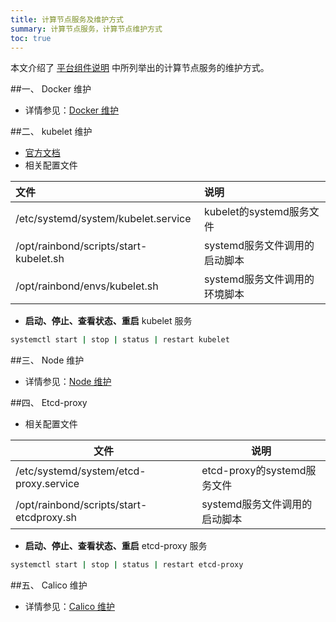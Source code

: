 ```yaml
---
title: 计算节点服务及维护方式
summary: 计算节点服务，计算节点维护方式
toc: true
---
```



本文介绍了 [平台组件说明](../component-description.html) 中所列举出的计算节点服务的维护方式。

##一、 Docker 维护

- 详情参见：[Docker 维护](management-node.html#2-1-docker)

##二、 kubelet 维护

- [官方文档](https://kubernetes.io/docs/reference/command-line-tools-reference/kubelet/)
- 相关配置文件

| 文件             | 说明                                   |
| :--------------- | :------------------------------------- |
|/etc/systemd/system/kubelet.service|kubelet的systemd服务文件|
| /opt/rainbond/scripts/start-kubelet.sh | systemd服务文件调用的启动脚本 |
| /opt/rainbond/envs/kubelet.sh | systemd服务文件调用的环境脚本 |

- **启动、停止、查看状态、重启** kubelet 服务

```bash
systemctl start | stop | status | restart kubelet
```

##三、 Node 维护

- 详情参见：[Node 维护](management-node.html#2-3-node)

##四、 Etcd-proxy

- 相关配置文件

| 文件         | 说明                                     |
| ------------ | ---------------------------------------- |
|/etc/systemd/system/etcd-proxy.service|etcd-proxy的systemd服务文件|
| /opt/rainbond/scripts/start-etcdproxy.sh | systemd服务文件调用的启动脚本 |

- **启动、停止、查看状态、重启** etcd-proxy 服务

```bash
systemctl start | stop | status | restart etcd-proxy
```



##五、 Calico 维护

- 详情参见：[Calico 维护](management-node.html#2-5-calico)
